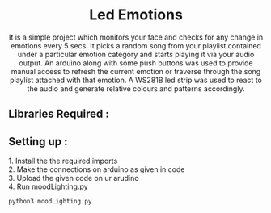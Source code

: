   <h1 align="center">Led Emotions</h1>
  <p align="center">
    It is a simple project which monitors your face and checks for any change in emotions every 5 secs. It picks a random song from your playlist contained under a particular emotion category and starts playing it via your audio output. An arduino along with some push buttons was used to provide manual access to refresh the current emotion or traverse through the song playlist attached with that emotion. A WS281B led strip was used to react to the audio and generate relative colours and patterns accordingly.
  <br>
</p>

## Libraries Required : 
  <p> 
    
  </p>


## Setting up : 

  <p>
   1. Install the the required imports <br>
   2. Make the connections on arduino as given in code<br>
   3. Upload the given code on ur arudino<br>
   4. Run moodLighting.py<br>
  </p>
  
```bash
python3 moodLighting.py
```
